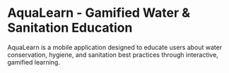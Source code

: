 # AquaLearn - Gamified Water & Sanitation Education 

AquaLearn is a mobile application designed to educate users about water conservation, hygiene, and sanitation best practices through interactive, gamified learning.